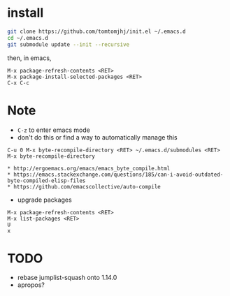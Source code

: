 # install

```sh
git clone https://github.com/tomtomjhj/init.el ~/.emacs.d
cd ~/.emacs.d
git submodule update --init --recursive
```

then, in emacs,

```
M-x package-refresh-contents <RET>
M-x package-install-selected-packages <RET>
C-x C-c
```

# Note

* `C-z` to enter emacs mode
* don't do this or find a way to automatically manage this
```
C-u 0 M-x byte-recompile-directory <RET> ~/.emacs.d/submodules <RET>
M-x byte-recompile-directory
```
    * http://ergoemacs.org/emacs/emacs_byte_compile.html
    * https://emacs.stackexchange.com/questions/185/can-i-avoid-outdated-byte-compiled-elisp-files
    * https://github.com/emacscollective/auto-compile
* upgrade packages
```
M-x package-refresh-contents <RET>
M-x list-packages <RET>
U
x
```

# TODO
* rebase jumplist-squash onto 1.14.0
* apropos?
